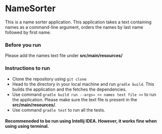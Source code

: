 # NameSorter
This is a name sorter application. This application takes a text containing names as a command-line argument, orders the names by last name followed by first name. 


### Before you run
Please add the names text file under **src/main/resources/**

### Instructions to run
- Clone the repository using `git clone`
- Head to the directory in your local machine and run `gradle build`. This builds the application and the fetches the dependencies. 
- Use command `gradle build run --args= << names text file >>` to run the application. Please make sure the text file is present in the  **src/main/resources/**.
- Use command `gradle test` to run all the tests.

#### Recommeneded to be run using Intellij IDEA. However, it works fine when using using terminal.


